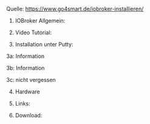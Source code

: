 Quelle: https://www.go4smart.de/iobroker-installieren/

1. IOBroker Allgemein:

2. Video Tutorial: 

3. Installation unter Putty:

3a: Information

3b: Information

3c: nicht vergessen

4. Hardware

5. Links:

6. Download:

